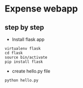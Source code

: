 # Expense webapp
## step by step
* Install flask app
```
virtualenv flask
cd flask
source bin/activate
pip install flask
```
* create hello.py file
```
python hello.py
```
